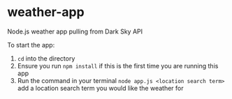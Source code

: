 # weather-app
Node.js weather app pulling from Dark Sky API

To start the app:
1. `cd` into the directory
2. Ensure you run `npm install` if this is the first time you are running this app
3. Run the command in your terminal `node app.js <location search term>` add a location search term you would like the weather for
